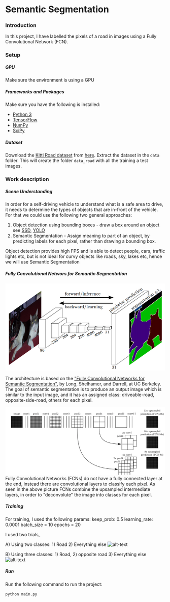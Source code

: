 # Semantic Segmentation
### Introduction
In this project, I have labelled the pixels of a road in images using a Fully Convolutional Network (FCN).

### Setup
##### GPU
Make sure the environment is using a GPU
##### Frameworks and Packages
Make sure you have the following is installed:
 - [Python 3](https://www.python.org/)
 - [TensorFlow](https://www.tensorflow.org/)
 - [NumPy](http://www.numpy.org/)
 - [SciPy](https://www.scipy.org/)
##### Dataset
Download the [Kitti Road dataset](http://www.cvlibs.net/datasets/kitti/eval_road.php) from [here](http://www.cvlibs.net/download.php?file=data_road.zip).  Extract the dataset in the `data` folder.  This will create the folder `data_road` with all the training a test images.


### Work description
##### Scene Understanding
In order for a self-driving vehicle to understand what is a safe area to drive,
 it needs to determine the types of objects that are in-front of the vehicle.
  For that we could use the following two general approaches:

1) Object detection using bounding boxes - draw a box around an object
see [SSD](https://arxiv.org/pdf/1512.02325v5.pdf), [YOLO](https://arxiv.org/abs/1506.02640)
2) Semantic Segmentation - Assign meaning to part of an object, by predicting
 labels for each pixel, rather than drawing a bounding box.

Object detection provides high FPS and is able to detect people, cars, 
traffic lights etc, but is not ideal for curvy objects like roads, sky, lakes
 etc, hence we will use Semantic Segmentation
 
##### Fully Convolutional Networs for Semantic Segmentation
![alt text](./fcn-8.png "FCN-8")

The architecture is based on the  ["Fully Convolutional Networks for Semantic Segmentation"](https://people.eecs.berkeley.edu/~jonlong/long_shelhamer_fcn.pdf), by Long, 
 Shelhamer, and Darrell, at UC Berkeley. The goal of
 semantic segmentation is to produce an output image which is similar to the 
 input image, and it has an assigned class: driveable-road, opposite-side-road, 
 others for each pixel. 


![alt text](./DAG.png "DAG")
Fully Convolutional Networks (FCNs) do not have a fully connected layer at the 
end, 
instead there are convolutional layers to classify each pixel. As seen in the
 above picture FCNs combine the upsampled intermediate layers, in order to 
 "deconvolute" the image into classes for each pixel.


##### Training
For training, I used the following params:
   keep_prob: 0.5
   learning_rate: 0.0001
   batch_size = 10
   epochs = 20

I used two trials, 

A) Using two classes: 1) Road 2) Everything else
![alt-text](./runs/one-class/animation-8-fps.gif)

B) Using three classes: 1) Road, 2) opposite road 3) Everything else
![alt-text](./runs/two-classes/animation-8-fps.gif)

##### Run
Run the following command to run the project:
```
python main.py
``` 


